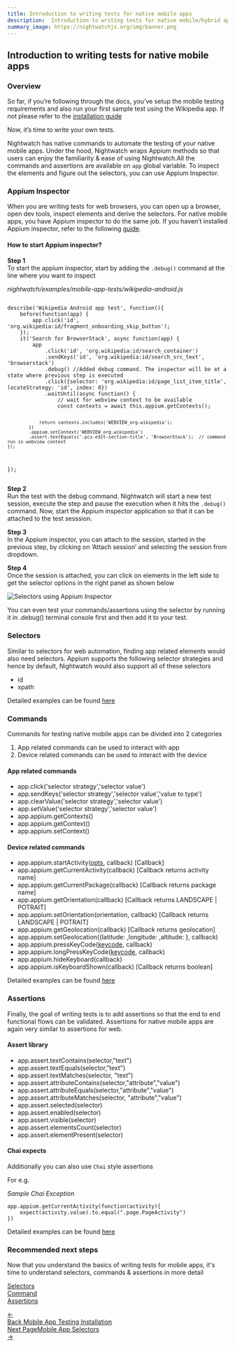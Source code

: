 ```yaml
---
title: Introduction to writing tests for native mobile apps
description:  Introduction to writing tests for native mobile/hybrid apps using Nightwatch
summary_image: https://nightwatchjs.org/img/banner.png
---
```


<div class="page-header"><h2>Introduction to writing tests for native mobile apps</h2></div>

### Overview

So far, if you’re following through the docs, you’ve setup the mobile testing requirements and also run your first sample test using the Wikipedia app. If not please refer to the [installation guide][1]

Now, it’s time to write your own tests.

Nightwatch has native commands to automate the testing of your native mobile apps. Under the hood, Nightwatch wraps Appium methods so that users can enjoy the familiarity & ease of using Nightwatch.All the commands and assertions are available on `app` global variable. To inspect the elements and figure out the selectors, you can use Appium Inspector. 

### Appium Inspector

When you are writing tests for web browsers, you can open up a browser,  open dev tools, inspect elements and derive the selectors. 
For native mobile apps, you have Appium inspector to do the same job. If you haven’t installed Appium inspector, refer to the following [guide][2].

#### How to start Appium inspector?

<b>Step 1</b></br>
To start the appium inspector, start by adding the `.debug()` command at the line where you want to inspect

<div class="sample-test">
<i>nightwatch/examples/mobile-app-tests/wikipedia-android.js</i><pre class="line-numbers"><code class="language-javascript">
describe('Wikipedia Android app test', function(){
    before(function(app) {
        app.click('id', 'org.wikipedia:id/fragment_onboarding_skip_button');
    });
    it('Search for BrowserStack', async function(app) {
        app
            .click('id', 'org.wikipedia:id/search_container')
            .sendKeys('id', 'org.wikipedia:id/search_src_text', 'browserstack')
            .debug() //Added debug command. The inspector will be at a state where previous step is executed
            .click({selector: 'org.wikipedia:id/page_list_item_title', locateStrategy: 'id', index: 0})
            .waitUntil(async function() {
                // wait for webview context to be available
                const contexts = await this.appium.getContexts();

                return contexts.includes('WEBVIEW_org.wikipedia');
            })
            .appium.setContext('WEBVIEW_org.wikipedia')
            .assert.textEquals('.pcs-edit-section-title', 'BrowserStack');  // command run in webview context
    });
});
</code></pre></div>


<b>Step 2</b></br>
Run the test with the debug command. Nightwatch will start a new test session, execute the step and pause the execution when it hits the `.debug()` command. Now, start the Appium inspector application so that it can be attached to the test sesssion.

<b>Step 3</b></br>
In the Appium inspector, you can attach to the session, started in the previous step, by clicking on ‘Attach session’ and selecting the session from dropdown.

<b>Step 4</b></br>
Once the session is attached, you can click on elements in the left side to get the selector options in the right panel as shown below

![Selectors using Appium Inspector][image-1]


You can even test your commands/assertions using the selector by running it in .debug() terminal console first and then add it to your test.

### Selectors

Similar to selectors for web automation, finding app related elements would also need selectors. Appium supports the following selector strategies and hence by default, Nightwatch would also support all of these selectors
- id
- xpath

Detailed examples can be found [here][3]

### Commands

Commands for testing native mobile apps can be divided into 2 categories
1. App related commands can be used to interact with app
2. Device related commands can be used to interact with the device

#### App related commands
- app.click('selector strategy','selector value') 
- app.sendKeys('selector strategy','selector value','value to type')
- app.clearValue('selector strategy','selector value') 
- app.setValue('selector strategy','selector value') 
- app.appium.getContexts() 
- app.appium.getContext()
- app.appium.setContext()

#### Device related commands

- app.appium.startActivity([opts][4], callback)  [Callback]
- app.appium.getCurrentActivity(callback) [Callback returns activity name]
- app.appium.getCurrentPackage(callback)  [Callback returns package name]
- app.appium.getOrientation(callback)   [Callback returns LANDSCAPE | POTRAIT]
- app.appium.setOrientation(orientation, callback)  [Callback returns LANDSCAPE | POTRAIT]
- app.appium.getGeolocation(callback)  [Callback returns geolocation]  
- app.appium.setGeolocation({latitude: ,longitude: ,altitude: }, callback)
- app.appium.pressKeyCode([keycode][5], callback)
- app.appium.longPressKeyCode([keycode][5], callback)
- app.appium.hideKeyboard(callback)
- app.appium.isKeyboardShown(callback)  [Callback returns boolean]

Detailed examples can be found [here][6]

### Assertions

Finally, the goal of writing tests is to add assertions so that the end to end functional flows can be validated. Assertions for native mobile apps are again very similar to assertions for web. 

#### Assert library
- app.assert.textContains(selector,"text")
- app.assert.textEquals(selector,"text")
- app.assert.textMatches(selector, "text")
- app.assert.attributeContains(selector,"attribute","value")
- app.assert.attributeEquals(selector,"attribute","value")
- app.assert.attributeMatches(selector, "attribute","value")
- app.assert.selected(selector)
- app.assert.enabled(selector)
- app.assert.visible(selector)
- app.assert.elementsCount(selector)
- app.assert.elementPresent(selector)

#### Chai expects

Additionally you can also use `Chai` style assertions

For e.g.
<div class="sample-test">
<i>Sample Chai Exception</i><pre class="line-numbers"><code class="language-javascript">app.appium.getCurrentActivity(function(activity){
    expect(activity.value).to.equal(".page.PageActivity")
})
</code></pre></div>

Detailed examples can be found [here][7] 

### Recommended next steps

Now that you understand the basics of writing tests for mobile apps, it's time to understand selectors, commands & assertions in more detail

[Selectors][3] </br>
[Command][6] </br>
[Assertions][7]

[1]:	/guide/mobile-app-testing/installation.html
[2]:	/guide/mobile-app-testing/installation.html#install-appium-inspector
[3]:  /guide/mobile-app-testing/selectors.html
[4]:  https://appium.io/docs/en/commands/device/activity/start-activity/
[5]:  https://developer.android.com/reference/android/view/KeyEvent
[6]:  /guide/mobile-app-testing/commands.html
[7]:  /guide/mobile-app-testing/assertions.html

[image-1]:  https://user-images.githubusercontent.com/1677755/220278494-7ca02bb0-6944-47bf-b459-92ffdc9ad38c.png


<div class="doc-pagination pt-40">
  <div class="previous">
    <a href="https://nightwatchjs.org/guide/mobile-app-testing/installation.html">
      <span>←</span>
        <div class="d-flex flex-column">
          <span class="smallT">Back</span>
          <span class="bigT">Mobile App Testing Installation</span>
        </div>
    </a>
  </div>
  <div class="doc-pagination justify-content-end pt-40">
  <div class="next">
    <a href="https://nightwatchjs.org/guide/mobile-app-testing/selectors.html">
        <div class="d-flex flex-column"><span class="smallT">Next Page</span><span class="bigT">Mobile App Selectors</span></div>
        <span>→</span>
    </a>
  </div>
</div>
</div>

